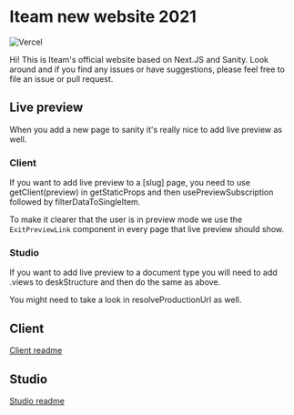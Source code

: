 # Iteam new website 2021

![Vercel](https://vercelbadge.vercel.app/api/iteam1337/iteam-next-site)

Hi! This is Iteam's official website based on Next.JS and Sanity. Look around and if you find any issues or have suggestions, please feel free to file an issue or pull request.

## Live preview

When you add a new page to sanity it's really nice to add live preview as well.

### Client

If you want to add live preview to a [slug] page, you need to use getClient(preview) in getStaticProps and then usePreviewSubscription followed by filterDataToSingleItem.

To make it clearer that the user is in preview mode we use the `ExitPreviewLink` component in every page that live preview should show.

### Studio

If you want to add live preview to a document type you will need to add .views to deskStructure and then do the same as above.

You might need to take a look in resolveProductionUrl as well.

## Client

[Client readme](https://github.com/Iteam1337/Iteam-next-site/blob/main/client/README.md)

## Studio

[Studio readme](https://github.com/Iteam1337/Iteam-next-site/blob/main/studio/README.md)
